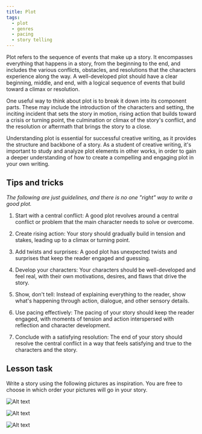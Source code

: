 ```yaml
---
title: Plot
tags:
  - plot
  - genres
  - pacing
  - story telling
---
```


Plot refers to the sequence of events that make up a story. It encompasses everything that happens in a story, from the beginning to the end, and includes the various conflicts, obstacles, and resolutions that the characters experience along the way. A well-developed plot should have a clear beginning, middle, and end, with a logical sequence of events that build toward a climax or resolution.

One useful way to think about plot is to break it down into its component parts. These may include the introduction of the characters and setting, the inciting incident that sets the story in motion, rising action that builds toward a crisis or turning point, the culmination or climax of the story's conflict, and the resolution or aftermath that brings the story to a close.

Understanding plot is essential for successful creative writing, as it provides the structure and backbone of a story. As a student of creative writing, it's important to study and analyze plot elements in other works, in order to gain a deeper understanding of how to create a compelling and engaging plot in your own writing.

## Tips and tricks

_The following are just guidelines, and there is no one "right" way to write a good plot._

1. Start with a central conflict: A good plot revolves around a central conflict or problem that the main character needs to solve or overcome.

2. Create rising action: Your story should gradually build in tension and stakes, leading up to a climax or turning point.

3. Add twists and surprises: A good plot has unexpected twists and surprises that keep the reader engaged and guessing.

4. Develop your characters: Your characters should be well-developed and feel real, with their own motivations, desires, and flaws that drive the story.

5. Show, don't tell: Instead of explaining everything to the reader, show what's happening through action, dialogue, and other sensory details.

6. Use pacing effectively: The pacing of your story should keep the reader engaged, with moments of tension and action interspersed with reflection and character development.

7. Conclude with a satisfying resolution: The end of your story should resolve the central conflict in a way that feels satisfying and true to the characters and the story.

## Lesson task

Write a story using the following pictures as inspiration. You are free to choose in which order your pictures will go in your story.

![Alt text](https://picsum.photos/id/1/200/300)

![Alt text](https://picsum.photos/id/30/200/300)

![Alt text](https://picsum.photos/id/11/200/300)
